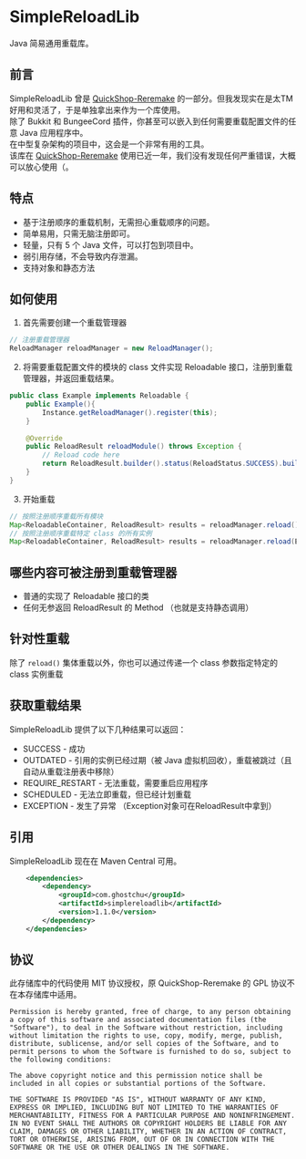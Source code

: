 # SimpleReloadLib
Java 简易通用重载库。

## 前言
SimpleReloadLib 曾是 [QuickShop-Reremake](https://github.com/PotatoCraft-Studio/QuickShop-Reremake) 的一部分。但我发现实在是太TM好用和灵活了，于是单独拿出来作为一个库使用。  
除了 Bukkit 和 BungeeCord 插件，你甚至可以嵌入到任何需要重载配置文件的任意 Java 应用程序中。  
在中型复杂架构的项目中，这会是一个非常有用的工具。  
该库在 [QuickShop-Reremake](https://github.com/PotatoCraft-Studio/QuickShop-Reremake) 使用已近一年，我们没有发现任何严重错误，大概可以放心使用（。  

## 特点
* 基于注册顺序的重载机制，无需担心重载顺序的问题。
* 简单易用，只需无脑注册即可。
* 轻量，只有 5 个 Java 文件，可以打包到项目中。
* 弱引用存储，不会导致内存泄漏。
* 支持对象和静态方法

## 如何使用

1. 首先需要创建一个重载管理器
```java
// 注册重载管理器
ReloadManager reloadManager = new ReloadManager();
```

2. 将需要重载配置文件的模块的 class 文件实现 Reloadable 接口，注册到重载管理器，并返回重载结果。

```java
public class Example implements Reloadable {
    public Example(){
        Instance.getReloadManager().register(this);
    }
    
    @Override
    public ReloadResult reloadModule() throws Exception {
        // Reload code here
        return ReloadResult.builder().status(ReloadStatus.SUCCESS).build();
    }
}
```

3. 开始重载

```java
// 按照注册顺序重载所有模块
Map<ReloadableContainer, ReloadResult> results = reloadManager.reload();
// 按照注册顺序重载特定 class 的所有实例
Map<ReloadableContainer, ReloadResult> results = reloadManager.reload(Example.class);
```

## 哪些内容可被注册到重载管理器

* 普通的实现了 Reloadable 接口的类
* 任何无参返回 ReloadResult 的 Method （也就是支持静态调用）

## 针对性重载

除了 `reload()` 集体重载以外，你也可以通过传递一个 class 参数指定特定的 class 实例重载

## 获取重载结果

SimpleReloadLib 提供了以下几种结果可以返回：

* SUCCESS - 成功
* OUTDATED - 引用的实例已经过期（被 Java 虚拟机回收），重载被跳过（且自动从重载注册表中移除）
* REQUIRE_RESTART - 无法重载，需要重启应用程序
* SCHEDULED - 无法立即重载，但已经计划重载
* EXCEPTION - 发生了异常 （Exception对象可在ReloadResult中拿到）

## 引用
SimpleReloadLib 现在在 Maven Central 可用。

```xml
    <dependencies>
        <dependency>
            <groupId>com.ghostchu</groupId>
            <artifactId>simplereloadlib</artifactId>
            <version>1.1.0</version>
        </dependency>
    </dependencies>
```

## 协议

此存储库中的代码使用 MIT 协议授权，原 QuickShop-Reremake 的 GPL 协议不在本存储库中适用。
```
Permission is hereby granted, free of charge, to any person obtaining a copy of this software and associated documentation files (the "Software"), to deal in the Software without restriction, including without limitation the rights to use, copy, modify, merge, publish, distribute, sublicense, and/or sell copies of the Software, and to permit persons to whom the Software is furnished to do so, subject to the following conditions:

The above copyright notice and this permission notice shall be included in all copies or substantial portions of the Software.

THE SOFTWARE IS PROVIDED "AS IS", WITHOUT WARRANTY OF ANY KIND, EXPRESS OR IMPLIED, INCLUDING BUT NOT LIMITED TO THE WARRANTIES OF MERCHANTABILITY, FITNESS FOR A PARTICULAR PURPOSE AND NONINFRINGEMENT. IN NO EVENT SHALL THE AUTHORS OR COPYRIGHT HOLDERS BE LIABLE FOR ANY CLAIM, DAMAGES OR OTHER LIABILITY, WHETHER IN AN ACTION OF CONTRACT, TORT OR OTHERWISE, ARISING FROM, OUT OF OR IN CONNECTION WITH THE SOFTWARE OR THE USE OR OTHER DEALINGS IN THE SOFTWARE.
```

